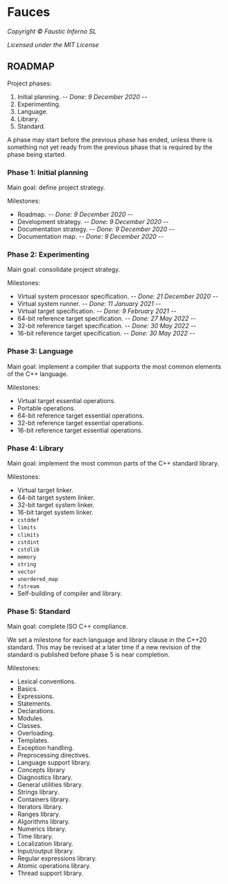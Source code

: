 # Fauces

*Copyright © Faustic Inferno SL*

*Licensed under the MIT License*

## ROADMAP

Project phases:

1. Initial planning. -- *Done: 9 December 2020* --
2. Experimenting.
3. Language.
4. Library.
5. Standard.

A phase may start before the previous phase has ended, unless there is something
not yet ready from the previous phase that is required by the phase being
started.

### Phase 1: Initial planning

Main goal: define project strategy.

Milestones:

* Roadmap. -- *Done: 9 December 2020* --
* Development strategy. -- *Done: 9 December 2020* --
* Documentation strategy. -- *Done: 9 December 2020* --
* Documentation map. -- *Done: 9 December 2020* --

### Phase 2: Experimenting

Main goal: consolidate project strategy.

Milestones:

* Virtual system processor specification. -- *Done: 21 December 2020* --
* Virtual system runner. -- *Done: 11 January 2021* --
* Virtual target specification. -- *Done: 9 February 2021* --
* 64-bit reference target specification. -- *Done: 27 May 2022* --
* 32-bit reference target specification. -- *Done: 30 May 2022* --
* 16-bit reference target specification. -- *Done: 30 May 2022* --

### Phase 3: Language

Main goal: implement a compiler that supports the most common elements of the
C++ language.

Milestones:

* Virtual target essential operations.
* Portable operations.
* 64-bit reference target essential operations.
* 32-bit reference target essential operations.
* 16-bit reference target essential operations.

### Phase 4: Library

Main goal: implement the most common parts of the C++ standard library.

Milestones:

* Virtual target linker.
* 64-bit target system linker.
* 32-bit target system linker.
* 16-bit target system linker.
* `cstddef`
* `limits`
* `climits`
* `cstdint`
* `cstdlib`
* `memory`
* `string`
* `vector`
* `unordered_map`
* `fstream`
* Self-building of compiler and library.

### Phase 5: Standard

Main goal: complete ISO C++ compliance.

We set a milestone for each language and library clause in the C++20 standard.
This may be revised at a later time if a new revision of the standard is
published before phase 5 is near completion.

Milestones:

* Lexical conventions.
* Basics.
* Expressions.
* Statements.
* Declarations.
* Modules.
* Classes.
* Overloading.
* Templates.
* Exception handling.
* Preprocessing directives.
* Language support library.
* Concepts library
* Diagnostics library.
* General utilities library.
* Strings library.
* Containers library.
* Iterators library.
* Ranges library.
* Algorithms library.
* Numerics library.
* Time library.
* Localization library.
* Input/output library.
* Regular expressions library.
* Atomic operations library.
* Thread support library.
